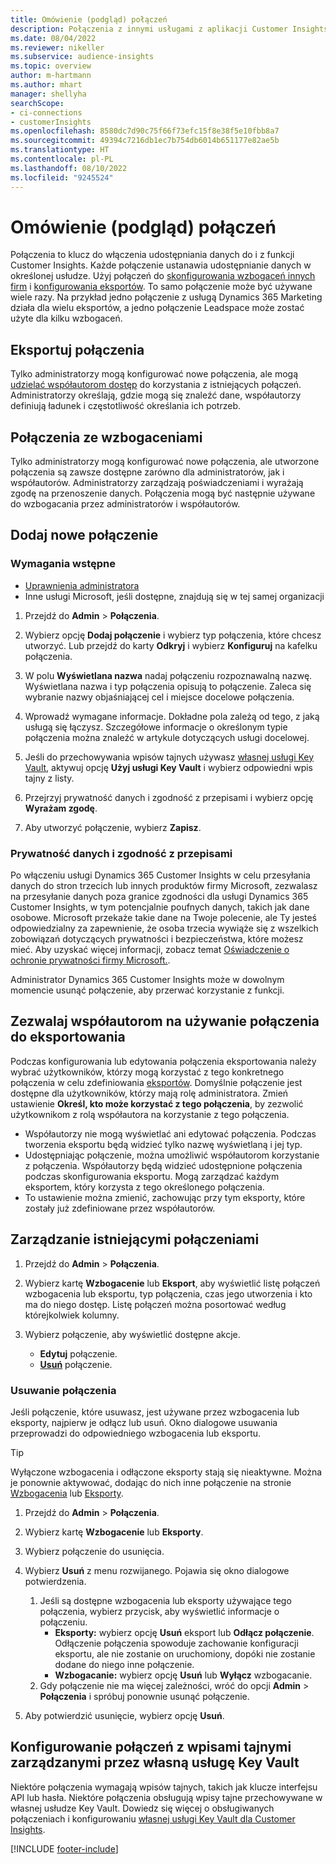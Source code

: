 ```yaml
---
title: Omówienie (podgląd) połączeń
description: Połączenia z innymi usługami z aplikacji Customer Insights.
ms.date: 08/04/2022
ms.reviewer: nikeller
ms.subservice: audience-insights
ms.topic: overview
author: m-hartmann
ms.author: mhart
manager: shellyha
searchScope:
- ci-connections
- customerInsights
ms.openlocfilehash: 8580dc7d90c75f66f73efc15f8e38f5e10fbb8a7
ms.sourcegitcommit: 49394c7216db1ec7b754db6014b651177e82ae5b
ms.translationtype: HT
ms.contentlocale: pl-PL
ms.lasthandoff: 08/10/2022
ms.locfileid: "9245524"
---
```

# <a name="connections-preview-overview"></a>Omówienie (podgląd) połączeń

Połączenia to klucz do włączenia udostępniania danych do i z funkcji Customer Insights. Każde połączenie ustanawia udostępnianie danych w określonej usłudze. Użyj połączeń do [skonfigurowania wzbogaceń innych firm](enrichment-hub.md) i [konfigurowania eksportów](export-destinations.md). To samo połączenie może być używane wiele razy. Na przykład jedno połączenie z usługą Dynamics 365 Marketing działa dla wielu eksportów, a jedno połączenie Leadspace może zostać użyte dla kilku wzbogaceń.

## <a name="export-connections"></a>Eksportuj połączenia

Tylko administratorzy mogą konfigurować nowe połączenia, ale mogą [udzielać współautorom dostęp](#allow-contributors-to-use-a-connection-for-exports) do korzystania z istniejących połączeń. Administratorzy określają, gdzie mogą się znaleźć dane, współautorzy definiują ładunek i częstotliwość określania ich potrzeb.

## <a name="enrichment-connections"></a>Połączenia ze wzbogaceniami

Tylko administratorzy mogą konfigurować nowe połączenia, ale utworzone połączenia są zawsze dostępne zarówno dla administratorów, jak i współautorów. Administratorzy zarządzają poświadczeniami i wyrażają zgodę na przenoszenie danych. Połączenia mogą być następnie używane do wzbogacania przez administratorów i współautorów.

## <a name="add-a-new-connection"></a>Dodaj nowe połączenie

### <a name="prerequisites"></a>Wymagania wstępne

- [Uprawnienia administratora](permissions.md)
- Inne usługi Microsoft, jeśli dostępne, znajdują się w tej samej organizacji

1. Przejdź do **Admin** > **Połączenia**.

1. Wybierz opcję **Dodaj połączenie** i wybierz typ połączenia, które chcesz utworzyć. Lub przejdź do karty **Odkryj** i wybierz **Konfiguruj** na kafelku połączenia.

1. W polu **Wyświetlana nazwa** nadaj połączeniu rozpoznawalną nazwę. Wyświetlana nazwa i typ połączenia opisują to połączenie. Zaleca się wybranie nazwy objaśniającej cel i miejsce docelowe połączenia.

1. Wprowadź wymagane informacje. Dokładne pola zależą od tego, z jaką usługą się łączysz. Szczegółowe informacje o określonym typie połączenia można znaleźć w artykule dotyczących usługi docelowej.

1. Jeśli do przechowywania wpisów tajnych używasz [własnej usługi Key Vault](use-azure-key-vault.md), aktywuj opcję **Użyj usługi Key Vault** i wybierz odpowiedni wpis tajny z listy.

1. Przejrzyj prywatność danych i zgodność z przepisami i wybierz opcję **Wyrażam zgodę**.

1. Aby utworzyć połączenie, wybierz **Zapisz**.

### <a name="data-privacy-and-compliance"></a>Prywatność danych i zgodność z przepisami

Po włączeniu usługi Dynamics 365 Customer Insights w celu przesyłania danych do stron trzecich lub innych produktów firmy Microsoft, zezwalasz na przesyłanie danych poza granice zgodności dla usługi Dynamics 365 Customer Insights, w tym potencjalnie poufnych danych, takich jak dane osobowe. Microsoft przekaże takie dane na Twoje polecenie, ale Ty jesteś odpowiedzialny za zapewnienie, że osoba trzecia wywiąże się z wszelkich zobowiązań dotyczących prywatności i bezpieczeństwa, które możesz mieć. Aby uzyskać więcej informacji, zobacz temat [Oświadczenie o ochronie prywatności firmy Microsoft.](https://go.microsoft.com/fwlink/?linkid=396732).

Administrator Dynamics 365 Customer Insights może w dowolnym momencie usunąć połączenie, aby przerwać korzystanie z funkcji.

## <a name="allow-contributors-to-use-a-connection-for-exports"></a>Zezwalaj współautorom na używanie połączenia do eksportowania

Podczas konfigurowania lub edytowania połączenia eksportowania należy wybrać użytkowników, którzy mogą korzystać z tego konkretnego połączenia w celu zdefiniowania [eksportów](export-destinations.md). Domyślnie połączenie jest dostępne dla użytkowników, którzy mają rolę administratora. Zmień ustawienie **Określ, kto może korzystać z tego połączenia**, by zezwolić użytkownikom z rolą współautora na korzystanie z tego połączenia.

- Współautorzy nie mogą wyświetlać ani edytować połączenia. Podczas tworzenia eksportu będą widzieć tylko nazwę wyświetlaną i jej typ.
- Udostępniając połączenie, można umożliwić współautorom korzystanie z połączenia. Współautorzy będą widzieć udostępnione połączenia podczas skonfigurowania eksportu. Mogą zarządzać każdym eksportem, który korzysta z tego określonego połączenia.
- To ustawienie można zmienić, zachowując przy tym eksporty, które zostały już zdefiniowane przez współautorów.

## <a name="manage-existing-connections"></a>Zarządzanie istniejącymi połączeniami

1. Przejdź do **Admin** > **Połączenia**.

1. Wybierz kartę **Wzbogacenie** lub **Eksport**, aby wyświetlić listę połączeń wzbogacenia lub eksportu, typ połączenia, czas jego utworzenia i kto ma do niego dostęp. Listę połączeń można posortować według którejkolwiek kolumny.

1. Wybierz połączenie, aby wyświetlić dostępne akcje.

   - **Edytuj** połączenie.
   - [**Usuń**](#remove-a-connection) połączenie.

### <a name="remove-a-connection"></a>Usuwanie połączenia

Jeśli połączenie, które usuwasz, jest używane przez wzbogacenia lub eksporty, najpierw je odłącz lub usuń. Okno dialogowe usuwania przeprowadzi do odpowiedniego wzbogacenia lub eksportu.

> [!TIP]
> Wyłączone wzbogacenia i odłączone eksporty stają się nieaktywne. Można je ponownie aktywować, dodając do nich inne połączenie na stronie [Wzbogacenia](enrichment-hub.md) lub [Eksporty](export-destinations.md).

1. Przejdź do **Admin** > **Połączenia**.

1. Wybierz kartę **Wzbogacenie** lub **Eksporty**.

1. Wybierz połączenie do usunięcia.

1. Wybierz **Usuń** z menu rozwijanego. Pojawia się okno dialogowe potwierdzenia.

   1. Jeśli są dostępne wzbogacenia lub eksporty używające tego połączenia, wybierz przycisk, aby wyświetlić informacje o połączeniu.
      - **Eksporty:** wybierz opcję **Usuń** eksport lub **Odłącz połączenie**. Odłączenie połączenia spowoduje zachowanie konfiguracji eksportu, ale nie zostanie on uruchomiony, dopóki nie zostanie dodane do niego inne połączenie.
      - **Wzbogacanie:** wybierz opcję **Usuń** lub **Wyłącz** wzbogacanie.
   1. Gdy połączenie nie ma więcej zależności, wróć do opcji **Admin** > **Połączenia** i spróbuj ponownie usunąć połączenie.

1. Aby potwierdzić usunięcie, wybierz opcję **Usuń**.

## <a name="set-up-connections-with-secrets-managed-by-your-own-key-vault"></a>Konfigurowanie połączeń z wpisami tajnymi zarządzanymi przez własną usługę Key Vault

Niektóre połączenia wymagają wpisów tajnych, takich jak klucze interfejsu API lub hasła. Niektóre połączenia obsługują wpisy tajne przechowywane w własnej usłudze Key Vault. Dowiedz się więcej o obsługiwanych połączeniach i konfigurowaniu [własnej usługi Key Vault dla Customer Insights](use-azure-key-vault.md).

[!INCLUDE [footer-include](includes/footer-banner.md)]
